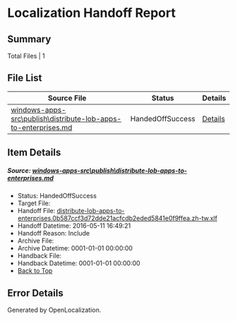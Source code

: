 # <a name='report-top'></a> Localization Handoff Report

## Summary
 Total Files | 1

## File List
 Source File | Status | Details 
 ----------- | ------ | ------- 
 [windows-apps-src\publish\distribute-lob-apps-to-enterprises.md](https://github.com/Microsoft/windows-apps/blob/980b48243ecae468ffdba4a92bc62e39706c8a2d/windows-apps-src/publish/distribute-lob-apps-to-enterprises.md) | HandedOffSuccess | [Details](#281c544f4c432ea36cad0f31d2d3567e4bee9da63495)

## Item Details
##### <a name='281c544f4c432ea36cad0f31d2d3567e4bee9da63495'></a> Source: [windows-apps-src\publish\distribute-lob-apps-to-enterprises.md](https://github.com/Microsoft/windows-apps/blob/980b48243ecae468ffdba4a92bc62e39706c8a2d/windows-apps-src/publish/distribute-lob-apps-to-enterprises.md)
* Status: HandedOffSuccess
* Target File: 
* Handoff File: [distribute-lob-apps-to-enterprises.0b587ccf3d72dde21acfcdb2eded5841e0f9ffea.zh-tw.xlf](https://github.com/Microsoft/WDG.handoff/blob/0ed0c1dcda06825855e65a3f696abcf121ed1b55/ol-handoff/Microsoft/windows-apps.zh-tw/master/distribute-lob-apps-to-enterprises.0b587ccf3d72dde21acfcdb2eded5841e0f9ffea.zh-tw.xlf)
* Handoff Datetime: 2016-05-11 16:49:21
* Handoff Reason: Include
* Archive File: 
* Archive Datetime: 0001-01-01 00:00:00
* Handback File: 
* Handback Datetime: 0001-01-01 00:00:00
* [Back to Top](#report-top)


## Error Details

Generated by OpenLocalization.

